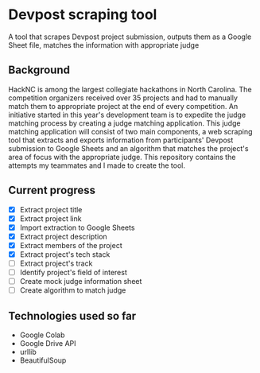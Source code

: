# Devpost scraping tool
A tool that scrapes Devpost project submission, outputs them as a Google Sheet file, matches the information with appropriate judge 

## Background
HackNC is among the largest collegiate hackathons in North Carolina. The competition organizers received over 35 projects and had to manually match them to appropriate project at the end of every competition. An initiative started in this year's development team is to expedite the judge matching process by creating a judge matching application. This judge matching application will consist of two main components, a web scraping tool that extracts and exports information from participants' Devpost submission to Google Sheets and an algorithm that matches the project's area of focus with the appropriate judge. This repository contains the attempts my teammates and I made to create the tool.

## Current progress
- [x] Extract project title
- [x] Extract project link
- [x] Import extraction to Google Sheets
- [x] Extract project description
- [x] Extract members of the project
- [x] Extract project's tech stack
- [ ] Extract project's track
- [ ] Identify project's field of interest
- [ ] Create mock judge information sheet
- [ ] Create algorithm to match judge

## Technologies used so far
- Google Colab
- Google Drive API
- urllib
- BeautifulSoup


